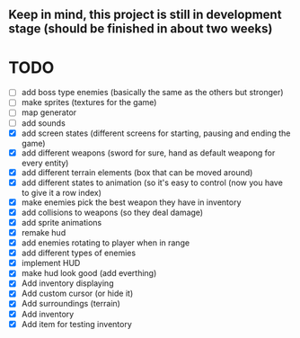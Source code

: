 ## Keep in mind, this project is still in development stage (should be finished in about two weeks)

# TODO
- [ ] add boss type enemies (basically the same as the others but stronger)
- [ ] make sprites (textures for the game)
- [ ] map generator
- [ ] add sounds
- [x] add screen states (different screens for starting, pausing and ending the game)
- [x] add different weapons (sword for sure, hand as default weapong for every entity)
- [x] add different terrain elements (box that can be moved around)
- [x] add different states to animation (so it's easy to control (now you have to give it a row index)
- [x] make enemies pick the best weapon they have in inventory 
- [x] add collisions to weapons (so they deal damage)
- [x] add sprite animations
- [x] remake hud
- [x] add enemies rotating to player when in range
- [x] add different types of enemies
- [x] implement HUD
- [x] make hud look good (add everthing)
- [x] Add inventory displaying
- [x] Add custom cursor (or hide it)
- [x] Add surroundings (terrain)
- [x] Add inventory
- [x] Add item for testing inventory
